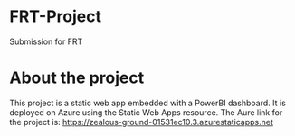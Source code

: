 # FRT-Project
Submission for FRT
# About the project
This project is a static web app embedded with a PowerBI dashboard. It is deployed on Azure using the Static Web Apps resource.
The Aure link for the project is: https://zealous-ground-01531ec10.3.azurestaticapps.net
